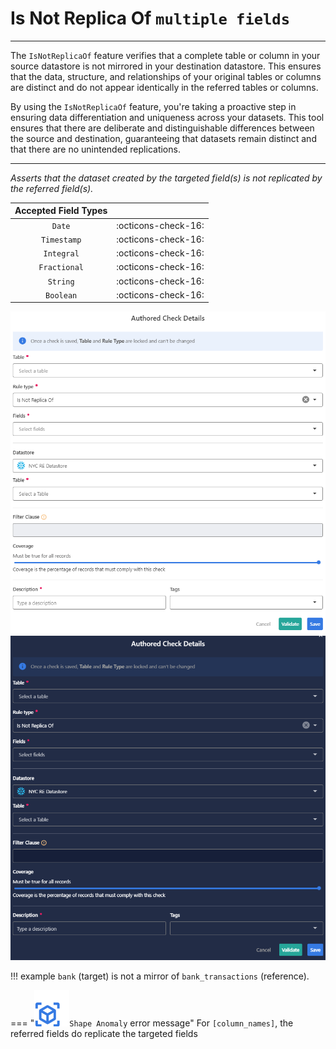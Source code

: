 # Is Not Replica Of <spam id='multiple-fields'>`multiple fields`</spam>
---

The `IsNotReplicaOf` feature verifies that a complete table or column in your source datastore is not mirrored in your destination datastore. This ensures that the data, structure, and relationships of your original tables or columns are distinct and do not appear identically in the referred tables or columns.

By using the `IsNotReplicaOf` feature, you're taking a proactive step in ensuring data differentiation and uniqueness across your datasets. This tool ensures that there are deliberate and distinguishable differences between the source and destination, guaranteeing that datasets remain distinct and that there are no unintended replications.

---

*Asserts that the dataset created by the targeted field(s) is not replicated by the referred field(s).*

| Accepted Field Types   |                      |
| :--------------------: | :------------------: |
| `Date`                 | :octicons-check-16:   |
| `Timestamp`            | :octicons-check-16:   |
| `Integral`             | :octicons-check-16:   |
| `Fractional`           | :octicons-check-16:   |
| `String`               | :octicons-check-16:   |
| `Boolean`              | :octicons-check-16:   |

![Screenshot](../assets/checks/rule-types/is-not-replica-of-check-light.png#only-light)
![Screenshot](../assets/checks/rule-types/is-not-replica-of-check-dark.png#only-dark)


!!! example
    `bank` (target) is not a mirror of `bank_transactions` (reference).


=== "![Screenshot](../assets/checks/rule-types/icons/icon-shape-anomaly-dark.svg)`Shape Anomaly` error message"
    For `[column_names]`, the referred fields do replicate the targeted fields

